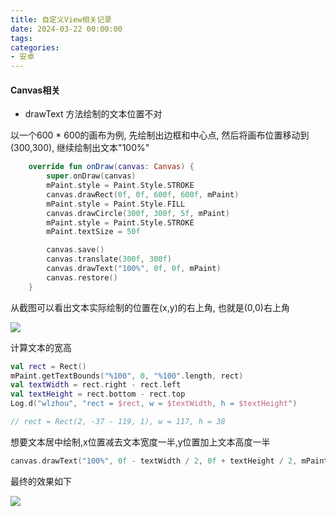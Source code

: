 ```yaml
---
title: 自定义View相关记录
date: 2024-03-22 00:00:00
tags:
categories:
- 安卓
---
```


#### Canvas相关

+ drawText 方法绘制的文本位置不对

以一个600 * 600的画布为例, 先绘制出边框和中心点, 然后将画布位置移动到(300,300), 继续绘制出文本"100%"

```kotlin
    override fun onDraw(canvas: Canvas) {
        super.onDraw(canvas)
        mPaint.style = Paint.Style.STROKE
        canvas.drawRect(0f, 0f, 600f, 600f, mPaint)
        mPaint.style = Paint.Style.FILL
        canvas.drawCircle(300f, 300f, 5f, mPaint)
        mPaint.style = Paint.Style.STROKE
        mPaint.textSize = 50f

        canvas.save()
        canvas.translate(300f, 300f)
        canvas.drawText("100%", 0f, 0f, mPaint)
        canvas.restore()
    }
```

从截图可以看出文本实际绘制的位置在(x,y)的右上角, 也就是(0,0)右上角

![](https://cdn.jsdelivr.net/gh/nosleepy/picture@master/img/text_draw_before.png)

计算文本的宽高

```kotlin
val rect = Rect()
mPaint.getTextBounds("%100", 0, "%100".length, rect)
val textWidth = rect.right - rect.left
val textHeight = rect.bottom - rect.top
Log.d("wlzhou", "rect = $rect, w = $textWidth, h = $textHeight")

// rect = Rect(2, -37 - 119, 1), w = 117, h = 38
```

想要文本居中绘制,x位置减去文本宽度一半,y位置加上文本高度一半

```kotlin
canvas.drawText("100%", 0f - textWidth / 2, 0f + textHeight / 2, mPaint)
```

最终的效果如下

![](https://cdn.jsdelivr.net/gh/nosleepy/picture@master/img/text_draw_after.png)
